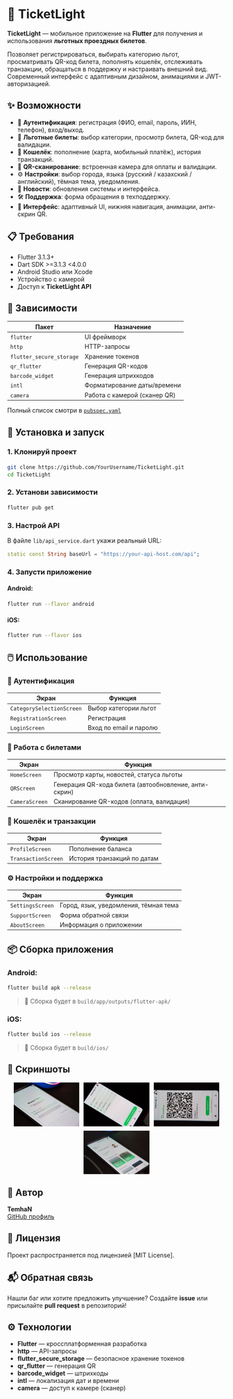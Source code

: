 # 🎫 TicketLight

**TicketLight** — мобильное приложение на **Flutter** для получения и использования **льготных проездных билетов**.

Позволяет регистрироваться, выбирать категорию льгот, просматривать QR-код билета, пополнять кошелёк, отслеживать транзакции, обращаться в поддержку и настраивать внешний вид.  
Современный интерфейс с адаптивным дизайном, анимациями и JWT-авторизацией.

## ✨ Возможности

- 🔐 **Аутентификация**: регистрация (ФИО, email, пароль, ИИН, телефон), вход/выход.
- 🎫 **Льготные билеты**: выбор категории, просмотр билета, QR-код для валидации.
- 💸 **Кошелёк**: пополнение (карта, мобильный платёж), история транзакций.
- 📱 **QR-сканирование**: встроенная камера для оплаты и валидации.
- ⚙️ **Настройки**: выбор города, языка (русский / казахский / английский), тёмная тема, уведомления.
- 📰 **Новости**: обновления системы и интерфейса.
- 🛠️ **Поддержка**: форма обращения в техподдержку.
- 🎨 **Интерфейс**: адаптивный UI, нижняя навигация, анимации, анти-скрин QR.

## 📋 Требования

- Flutter 3.1.3+
- Dart SDK >=3.1.3 <4.0.0
- Android Studio или Xcode
- Устройство с камерой
- Доступ к **TicketLight API**

## 🧩 Зависимости

| Пакет                   | Назначение                         |
|------------------------|-----------------------------------|
| `flutter`              | UI фреймворк                      |
| `http`                 | HTTP-запросы                      |
| `flutter_secure_storage` | Хранение токенов                 |
| `qr_flutter`           | Генерация QR-кодов                |
| `barcode_widget`       | Генерация штрихкодов              |
| `intl`                 | Форматирование даты/времени       |
| `camera`               | Работа с камерой (сканер QR)      |

Полный список смотри в [`pubspec.yaml`](./pubspec.yaml)

## 🚀 Установка и запуск

### 1. Клонируй проект
```bash
git clone https://github.com/YourUsername/TicketLight.git
cd TicketLight
````

### 2. Установи зависимости

```bash
flutter pub get
```

### 3. Настрой API

В файле `lib/api_service.dart` укажи реальный URL:

```dart
static const String baseUrl = "https://your-api-host.com/api";
```

### 4. Запусти приложение

#### Android:

```bash
flutter run --flavor android
```

#### iOS:

```bash
flutter run --flavor ios
```

## 🖱️ Использование

### 🔐 Аутентификация

| Экран                     | Функция                |
| ------------------------- | ---------------------- |
| `CategorySelectionScreen` | Выбор категории льгот  |
| `RegistrationScreen`      | Регистрация            |
| `LoginScreen`             | Вход по email и паролю |

### 🎫 Работа с билетами

| Экран          | Функция                                               |
| -------------- | ----------------------------------------------------- |
| `HomeScreen`   | Просмотр карты, новостей, статуса льготы              |
| `QRScreen`     | Генерация QR-кода билета (автообновление, анти-скрин) |
| `CameraScreen` | Сканирование QR-кодов (оплата, валидация)             |

### 💸 Кошелёк и транзакции

| Экран               | Функция                     |
| ------------------- | --------------------------- |
| `ProfileScreen`     | Пополнение баланса          |
| `TransactionScreen` | История транзакций по датам |

### ⚙️ Настройки и поддержка

| Экран            | Функция                               |
| ---------------- | ------------------------------------- |
| `SettingsScreen` | Город, язык, уведомления, тёмная тема |
| `SupportScreen`  | Форма обратной связи                  |
| `AboutScreen`    | Информация о приложении               |

## 📦 Сборка приложения

### Android:

```bash
flutter build apk --release
```

> 📁 Сборка будет в `build/app/outputs/flutter-apk/`

### iOS:

```bash
flutter build ios --release
```

> 📁 Сборка будет в `build/ios/`

## 📸 Скриншоты

<div style="display: flex; flex-wrap: wrap; gap: 10px; justify-content: center;">
  <img src="https://github.com/TemhaN/TicketLightApp/blob/main/Screenshots/1.jpg?raw=true" alt="TicketLight" width="30%">
  <img src="https://github.com/TemhaN/TicketLightApp/blob/main/Screenshots/2.jpg?raw=true" alt="TicketLight" width="30%">
  <img src="https://github.com/TemhaN/TicketLightApp/blob/main/Screenshots/3.jpg?raw=true" alt="TicketLight" width="30%">
  <img src="https://github.com/TemhaN/TicketLightApp/blob/main/Screenshots/4.jpg?raw=true" alt="TicketLight" width="30%">
</div>    

## 🧠 Автор

**TemhaN**  
[GitHub профиль](https://github.com/TemhaN)

## 🧾 Лицензия

Проект распространяется под лицензией [MIT License].

## 📬 Обратная связь

Нашли баг или хотите предложить улучшение?
Создайте **issue** или присылайте **pull request** в репозиторий!

## ⚙️ Технологии

* **Flutter** — кроссплатформенная разработка
* **http** — API-запросы
* **flutter\_secure\_storage** — безопасное хранение токенов
* **qr\_flutter** — генерация QR
* **barcode\_widget** — штрихкоды
* **intl** — локализация дат и времени
* **camera** — доступ к камере (сканер)
